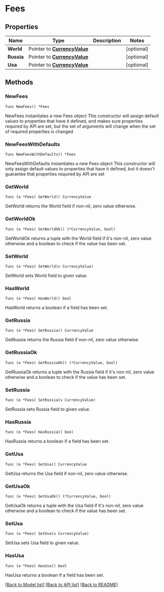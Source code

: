 # Fees

## Properties

Name | Type | Description | Notes
------------ | ------------- | ------------- | -------------
**World** | Pointer to [**CurrencyValue**](CurrencyValue.md) |  | [optional] 
**Russia** | Pointer to [**CurrencyValue**](CurrencyValue.md) |  | [optional] 
**Usa** | Pointer to [**CurrencyValue**](CurrencyValue.md) |  | [optional] 

## Methods

### NewFees

`func NewFees() *Fees`

NewFees instantiates a new Fees object
This constructor will assign default values to properties that have it defined,
and makes sure properties required by API are set, but the set of arguments
will change when the set of required properties is changed

### NewFeesWithDefaults

`func NewFeesWithDefaults() *Fees`

NewFeesWithDefaults instantiates a new Fees object
This constructor will only assign default values to properties that have it defined,
but it doesn't guarantee that properties required by API are set

### GetWorld

`func (o *Fees) GetWorld() CurrencyValue`

GetWorld returns the World field if non-nil, zero value otherwise.

### GetWorldOk

`func (o *Fees) GetWorldOk() (*CurrencyValue, bool)`

GetWorldOk returns a tuple with the World field if it's non-nil, zero value otherwise
and a boolean to check if the value has been set.

### SetWorld

`func (o *Fees) SetWorld(v CurrencyValue)`

SetWorld sets World field to given value.

### HasWorld

`func (o *Fees) HasWorld() bool`

HasWorld returns a boolean if a field has been set.

### GetRussia

`func (o *Fees) GetRussia() CurrencyValue`

GetRussia returns the Russia field if non-nil, zero value otherwise.

### GetRussiaOk

`func (o *Fees) GetRussiaOk() (*CurrencyValue, bool)`

GetRussiaOk returns a tuple with the Russia field if it's non-nil, zero value otherwise
and a boolean to check if the value has been set.

### SetRussia

`func (o *Fees) SetRussia(v CurrencyValue)`

SetRussia sets Russia field to given value.

### HasRussia

`func (o *Fees) HasRussia() bool`

HasRussia returns a boolean if a field has been set.

### GetUsa

`func (o *Fees) GetUsa() CurrencyValue`

GetUsa returns the Usa field if non-nil, zero value otherwise.

### GetUsaOk

`func (o *Fees) GetUsaOk() (*CurrencyValue, bool)`

GetUsaOk returns a tuple with the Usa field if it's non-nil, zero value otherwise
and a boolean to check if the value has been set.

### SetUsa

`func (o *Fees) SetUsa(v CurrencyValue)`

SetUsa sets Usa field to given value.

### HasUsa

`func (o *Fees) HasUsa() bool`

HasUsa returns a boolean if a field has been set.


[[Back to Model list]](../README.md#documentation-for-models) [[Back to API list]](../README.md#documentation-for-api-endpoints) [[Back to README]](../README.md)


